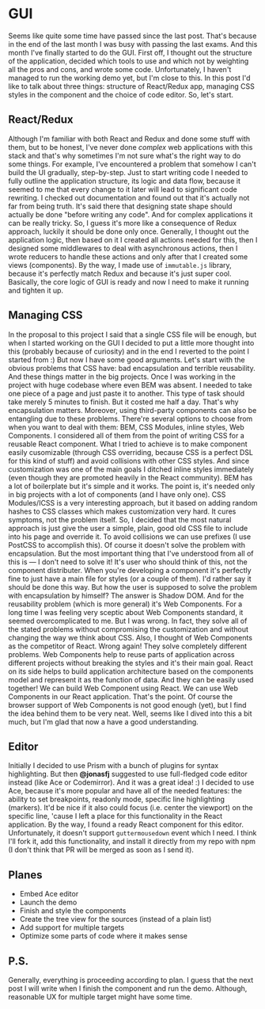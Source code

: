 # GUI

Seems like quite some time have passed since the last post. That's because in the end of the last month I was busy with passing the last exams. And this month I've finally started to do the GUI. First off, I thought out the structure of the application, decided which tools to use and which not by weighting all the pros and cons, and wrote some code. Unfortunately, I haven't managed to run the working demo yet, but I'm close to this. In this post I'd like to talk about three things: structure of React/Redux app, managing CSS styles in the component and the choice of code editor. So, let's start.

## React/Redux
Although I'm familiar with both React and Redux and done some stuff with them, but to be honest, I've never done *complex* web applications with this stack and that's why sometimes I'm not sure what's the right way to do some things. For example, I've encountered a problem that somehow I can't build the UI gradually, step-by-step. Just to start writing code I needed to fully outline the application structure, its logic and data flow, because it seemed to me that every change to it later will lead to significant code rewriting. I checked out documentation and found out that it's actually not far from being truth. It's said there that designing state shape should actually be done "before writing any code". And for complex applications it can be really tricky. So, I guess it's more like a consequence of Redux approach, luckily it should be done only once. Generally, I thought out the application logic, then based on it I created all actions needed for this, then I designed some middlewares to deal with asynchronous actions, then I wrote reducers to handle these actions and only after that I created some views (components). By the way, I made use of `immutable.js` library, because it's perfectly match Redux and because it's just super cool. Basically, the core logic of GUI is ready and now I need to make it running and tighten it up.

## Managing CSS
In the proposal to this project I said that a single CSS file will be enough, but when I started working on the GUI I decided to put a little more thought into this (probably because of curiosity) and in the end I reverted to the point I started from :) But now I have some good arguments. Let's start with the obvious problems that CSS have: bad encapsulation and terrible reusability. And these things matter in the big projects. Once I was working in the project with huge codebase where even BEM was absent. I needed to take one piece of a page and just paste it to another. This type of task should take merely 5 minutes to finish. But it costed me half a day. That's why encapsulation matters. Moreover, using third-party components can also be entangling due to these problems. There're several options to choose from when you want to deal with them: BEM, CSS Modules, inline styles, Web Components. I considered all of them from the point of writing CSS for a reusable React component. What I tried to achieve is to make component easily cusomizable (through CSS overriding, because CSS is a perfect DSL for this kind of stuff) and avoid collisions with other CSS styles. And since customization was one of the main goals I ditched inline styles immediately (even though they are promoted heavily in the React community). BEM has a lot of boilerplate but it's simple and it works. The point is, it's needed only in big projects with a lot of components (and I have only one). CSS Modules/ICSS is a very interesting approach, but it based on adding random hashes to CSS classes which makes customization very hard. It cures symptoms, not the problem itself. So, I decided that the most natural approach is just give the user a simple, plain, good old CSS file to include into his page and override it. To avoid collisions we can use prefixes (I use PostCSS to accomplish this). Of course it doesn't solve the problem with encapsulation. But the most important thing that I've understood from all of this is — I don't need to solve it! It's user who should think of this, not the component distributer. When you're developing a component it's perfectly fine to just have a main file for styles (or a couple of them). I'd rather say it should be done this way. But how the user is supposed to solve the problem with encapsulation by himself? The answer is Shadow DOM. And for the reusability problem (which is more general) it's Web Components. For a long time I was feeling very sceptic about Web Components standard, it seemed overcomplicated to me. But I was wrong. In fact, they solve all of the stated problems without compromising the customization and without changing the way we think about CSS. Also, I thought of Web Components as the competitor of React. Wrong again! They solve completely different problems. Web Components help to reuse parts of application across different projects without breaking the styles and it's their main goal. React on its side helps to build application architecture based on the components model and represent it as the function of data. And they can be easily used together! We can build Web Component using React. We can use Web Components in our React application. That's the point. Of course the browser support of Web Components is not good enough (yet), but I find the idea behind them to be very neat. Well, seems like I dived into this a bit much, but I'm glad that now a have a good understanding.

## Editor
Initially I decided to use Prism with a bunch of plugins for syntax highlighting. But then **@jonasfj** suggested to use full-fledged code editor instead (like Ace or Codemirror). And it was a great idea! :) I decided to use Ace, because it's more popular and have all of the needed features: the ability to set breakpoints, readonly mode, specific line highlighting (markers). It'd be nice if it also could focus (i.e. center the viewport) on the specific line, 'cause I left a place for this functionality in the React application. By the way, I found a ready React component for this editor. Unfortunately, it doesn't support `guttermousedown` event which I need. I think I'll fork it, add this functionality, and install it directly from my repo with npm (I don't think that PR will be merged as soon as I send it). 

## Planes
* Embed Ace editor
* Launch the demo
* Finish and style the components
* Create the tree view for the sources (instead of a plain list)
* Add support for multiple targets
* Optimize some parts of code where it makes sense

## P.S.
Generally, everything is proceeding according to plan. I guess that the next post I will write when I finish the component and run the demo. Although, reasonable UX for multiple target might have some time.

